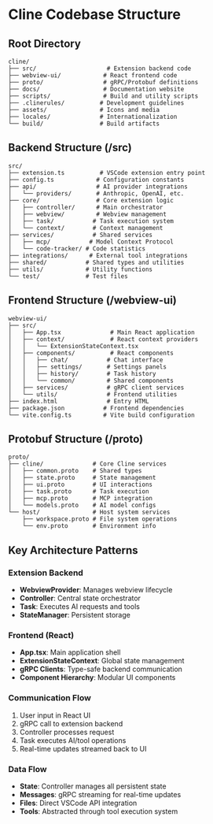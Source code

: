 # Cline Codebase Structure

## Root Directory
```
cline/
├── src/                    # Extension backend code
├── webview-ui/            # React frontend code
├── proto/                 # gRPC/Protobuf definitions
├── docs/                  # Documentation website
├── scripts/               # Build and utility scripts
├── .clinerules/          # Development guidelines
├── assets/               # Icons and media
├── locales/              # Internationalization
└── build/                # Build artifacts
```

## Backend Structure (/src)
```
src/
├── extension.ts          # VSCode extension entry point
├── config.ts            # Configuration constants
├── api/                 # AI provider integrations
│   └── providers/       # Anthropic, OpenAI, etc.
├── core/                # Core extension logic
│   ├── controller/      # Main orchestrator
│   ├── webview/         # Webview management
│   ├── task/           # Task execution system
│   └── context/        # Context management
├── services/           # Shared services
│   ├── mcp/           # Model Context Protocol
│   └── code-tracker/ # Code statistics
├── integrations/      # External tool integrations
├── shared/           # Shared types and utilities
├── utils/            # Utility functions
└── test/             # Test files
```

## Frontend Structure (/webview-ui)
```
webview-ui/
├── src/
│   ├── App.tsx              # Main React application
│   ├── context/             # React context providers
│   │   └── ExtensionStateContext.tsx
│   ├── components/          # React components
│   │   ├── chat/           # Chat interface
│   │   ├── settings/       # Settings panels
│   │   ├── history/        # Task history
│   │   └── common/         # Shared components
│   ├── services/           # gRPC client services
│   └── utils/              # Frontend utilities
├── index.html              # Entry HTML
├── package.json           # Frontend dependencies
└── vite.config.ts         # Vite build configuration
```

## Protobuf Structure (/proto)
```
proto/
├── cline/              # Core Cline services
│   ├── common.proto    # Shared types
│   ├── state.proto     # State management
│   ├── ui.proto        # UI interactions
│   ├── task.proto      # Task execution
│   ├── mcp.proto       # MCP integration
│   └── models.proto    # AI model configs
└── host/               # Host system services
    ├── workspace.proto # File system operations
    └── env.proto       # Environment info
```

## Key Architecture Patterns

### Extension Backend
- **WebviewProvider**: Manages webview lifecycle
- **Controller**: Central state orchestrator
- **Task**: Executes AI requests and tools
- **StateManager**: Persistent storage

### Frontend (React)
- **App.tsx**: Main application shell
- **ExtensionStateContext**: Global state management
- **gRPC Clients**: Type-safe backend communication
- **Component Hierarchy**: Modular UI components

### Communication Flow
1. User input in React UI
2. gRPC call to extension backend
3. Controller processes request
4. Task executes AI/tool operations
5. Real-time updates streamed back to UI

### Data Flow
- **State**: Controller manages all persistent state
- **Messages**: gRPC streaming for real-time updates
- **Files**: Direct VSCode API integration
- **Tools**: Abstracted through tool execution system